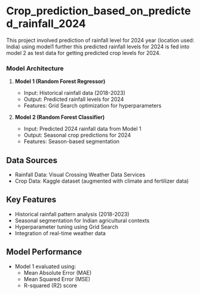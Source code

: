 # Crop_prediction_based_on_predicted_rainfall_2024
This project involved prediction of rainfall level for 2024 year (location used: India) using model1 further this predicted rainfall levels for 2024 is fed into model 2 as test data for getting predicted crop levels for 2024.


### Model Architecture
1. **Model 1 (Random Forest Regressor)**
   - Input: Historical rainfall data (2018-2023)
   - Output: Predicted rainfall levels for 2024
   - Features: Grid Search optimization for hyperparameters

2. **Model 2 (Random Forest Classifier)** 
   - Input: Predicted 2024 rainfall data from Model 1
   - Output: Seasonal crop predictions for 2024
   - Features: Season-based segmentation

## Data Sources
- Rainfall Data: Visual Crossing Weather Data Services
- Crop Data: Kaggle dataset (augmented with climate and fertilizer data)

## Key Features
- Historical rainfall pattern analysis (2018-2023)
- Seasonal segmentation for Indian agricultural contexts
- Hyperparameter tuning using Grid Search
- Integration of real-time weather data

## Model Performance
- Model 1 evaluated using:
  - Mean Absolute Error (MAE)
  - Mean Squared Error (MSE)
  - R-squared (R2) score
